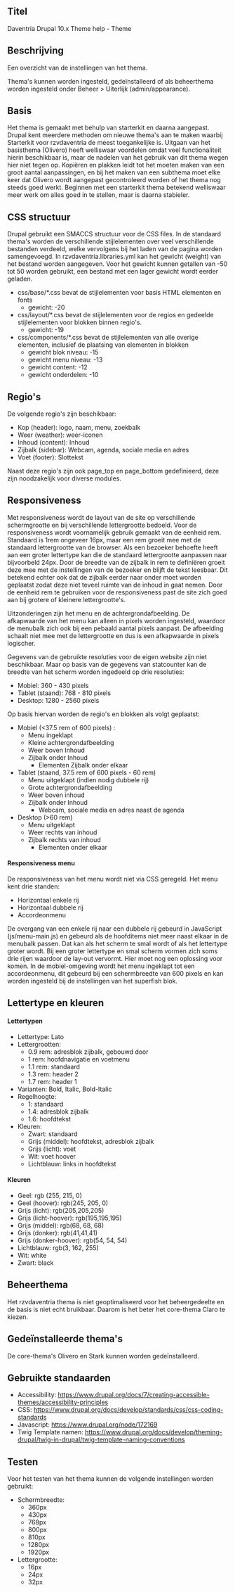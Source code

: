 ## Titel

Daventria Drupal 10.x Theme help - Theme

## Beschrijving

Een overzicht van de instellingen van het thema.

Thema's kunnen worden ingesteld, gedeïnstalleerd of als beheerthema worden ingesteld onder Beheer > Uiterlijk (admin/appearance).

## Basis

Het thema is gemaakt met behulp van starterkit en daarna aangepast. Drupal kent meerdere methoden om nieuwe thema's aan te maken waarbij Starterkit voor rzvdaventria de meest toegankelijke is. Uitgaan van het basisthema (Olivero) heeft welliswaar voordelen omdat veel functionaliteit hierin beschikbaar is, maar de nadelen van het gebruik van dit thema wegen hier niet tegen op. Kopiëren en plakken leidt tot het moeten maken van een groot aantal aanpassingen, en bij het maken van een subthema moet elke keer dat Olivero wordt aangepast gecontroleerd worden of het thema nog steeds goed werkt. Beginnen met een starterkit thema betekend welliswaar meer werk om alles goed in te stellen, maar is daarna stabieler.

## CSS structuur

Drupal gebruikt een SMACCS structuur voor de CSS files. In de standaard thema's worden de verschillende stijlelementen over veel verschillende bestanden verdeeld, welke vervolgens bij het laden van de pagina worden samengevoegd. In rzvdaventria.libraries.yml kan het gewicht (weight) van het bestand worden aangegeven. Voor het gewicht kunnen getallen van -50 tot 50 worden gebruikt, een bestand met een lager gewicht wordt eerder geladen.

- css/base/*.css bevat de stijlelementen voor basis HTML elementen en fonts
  - gewicht: -20
- css/layout/*.css bevat de stijlelementen voor de regios en gedeelde stijlelementen voor blokken binnen regio's.
  - gewicht: -19
- css/components/*.css bevat de stijlelementen van alle overige elementen, inclusief de plaatsing van elementen in blokken
  - gewicht blok niveau: -15
  - gewicht menu niveau: -13
  - gewicht content: -12
  - gewicht onderdelen: -10

## Regio's

De volgende regio's zijn beschikbaar:

- Kop (header): logo, naam, menu, zoekbalk
- Weer (weather): weer-iconen
- Inhoud (content): Inhoud
- Zijbalk (sidebar): Webcam, agenda, sociale media en adres
- Voet (footer): Slottekst

Naast deze regio's zijn ook page_top en page_bottom gedefinieerd, deze zijn noodzakelijk voor diverse modules.

## Responsiveness

Met responsiveness wordt de layout van de site op verschillende schermgrootte en bij verschillende lettergrootte bedoeld. Voor de responsiveness wordt voornamelijk gebruik gemaakt van de eenheid rem. Standaard is 1rem ongeveer 16px, maar een rem groeit mee met de standaard lettergrootte van de browser. Als een bezoeker behoefte heeft aan een groter lettertype kan die de standaard lettergrootte aanpassen naar bijvoorbeld 24px. Door de breedte van de zijbalk in rem te definiëren groeit deze mee met de instellingen van de bezoeker en blijft de tekst leesbaar. Dit betekend echter ook dat de zijbalk eerder naar onder moet worden geplaatst zodat deze niet teveel ruimte van de inhoud in gaat nemen. Door de eenheid rem te gebruiken voor de responsiveness past de site zich goed aan bij grotere of kleinere lettergrootte's.

Uitzonderingen zijn het menu en de achtergrondafbeelding. De afkapwaarde van het menu kan alleen in pixels worden ingesteld, waardoor de menubalk zich ook bij een pebaald aantal pixels aanpast. De afbeelding schaalt niet mee met de lettergrootte en dus is een afkapwaarde in pixels logischer.

Gegevens van de gebruikte resoluties voor de eigen website zijn niet beschikbaar. Maar op basis van de gegevens van statcounter kan de breedte van het scherm worden ingedeeld op drie resoluties:

- Mobiel: 360 - 430 pixels
- Tablet (staand): 768 - 810 pixels
- Desktop: 1280 - 2560 pixels

Op basis hiervan worden de regio's en blokken als volgt geplaatst:

- Mobiel (<37.5 rem of 600 pixels) :
  - Menu ingeklapt
  - Kleine achtergrondafbeelding
  - Weer boven Inhoud
  - Zijbalk onder Inhoud
    - Elementen Zijbalk onder elkaar
- Tablet (staand, 37.5 rem of 600 pixels - 60 rem)
  - Menu uitgeklapt (indien nodig dubbele rij)
  - Grote achtergrondafbeelding
  - Weer boven inhoud
  - Zijbalk onder Inhoud
    - Webcam, sociale media en adres naast de agenda
- Desktop (>60 rem)
  - Menu uitgeklapt
  - Weer rechts van inhoud
  - Zijbalk rechts van inhoud
    - Elementen onder elkaar
   
#### Responsiveness menu

De responsiveness van het menu wordt niet via CSS geregeld. Het menu kent drie standen:

- Horizontaal enkele rij
- Horizontaal dubbele rij
- Accordeonmenu

De overgang van een enkele rij naar een dubbele rij gebeurd in JavaScript (js/menu-main.js) en gebeurd als de hoofditems niet meer naast elkaar in de menubalk passen. Dat kan als het scherm te smal wordt of als het lettertype groter wordt. Bij een groter lettertype en smal scherm vormen zich soms drie rijen waardoor de lay-out vervormt. Hier moet nog een oplossing voor komen. In de mobiel-omgeving wordt het menu ingeklapt tot een accordeonmenu, dit gebeurd bij een schermbreedte van 600 pixels en kan worden ingesteld bij de instellingen van het superfish blok.

## Lettertype en kleuren

#### Lettertypen

- Lettertype: Lato
- Lettergrootten:
  - 0.9 rem: adresblok zijbalk, gebouwd door
  - 1 rem: hoofdnavigatie en voetmenu
  - 1.1 rem: standaard
  - 1.3 rem: header 2
  - 1.7 rem: header 1
- Varianten: Bold, Italic, Bold-Italic
- Regelhoogte:
  - 1: standaard
  - 1.4: adresblok zijbalk
  - 1.6: hoofdtekst
- Kleuren:
  - Zwart: standaard
  - Grijs (middel): hoofdtekst, adresblok zijbalk
  - Grijs (licht): voet
  - Wit: voet hoover
  - Lichtblauw: links in hoofdtekst

#### Kleuren

- Geel: rgb (255, 215, 0)
- Geel (hoover): rgb(245, 205, 0)
- Grijs (licht): rgb(205,205,205)
- Grijs (licht-hoover): rgb(195,195,195)
- Grijs (middel): rgb(68, 68, 68)
- Grijs (donker): rgb(41,41,41)
- Grijs (donker-hoover): rgb(54, 54, 54)
- Lichtblauw: rgb(3, 162, 255)
- Wit: white
- Zwart: black

## Beheerthema

Het rzvdaventria thema is niet geoptimaliseerd voor het beheergedeelte en de basis is niet echt bruikbaar. Daarom is het beter het core-thema Claro te kiezen. 

## Gedeïnstalleerde thema's

De core-thema's Olivero en Stark kunnen worden gedeïnstalleerd.

## Gebruikte standaarden

- Accessibility: https://www.drupal.org/docs/7/creating-accessible-themes/accessibility-principles
- CSS: https://www.drupal.org/docs/develop/standards/css/css-coding-standards
- Javascript: https://www.drupal.org/node/172169
- Twig Template namen: https://www.drupal.org/docs/develop/theming-drupal/twig-in-drupal/twig-template-naming-conventions

## Testen

Voor het testen van het thema kunnen de volgende instellingen worden gebruikt:

- Schermbreedte:
  - 360px
  - 430px
  - 768px
  - 800px
  - 810px
  - 1280px
  - 1920px
- Lettergrootte:
  - 16px
  - 24px
  - 32px

